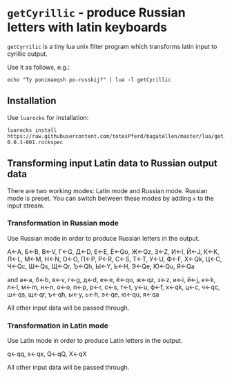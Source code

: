 # `getCyrillic` - produce Russian letters with latin keyboards

`getCyrrilic` is a tiny lua unix filter program which transforms latin input to cyrillic output.

Use it as follows, e.g.:

	echo "Ty ponimaeqsh po-russkij?" | lua -l getCyrillic


## Installation

Use `luarocks` for installation:

	luarocks install https://raw.githubusercontent.com/totesPferd/bagatellen/master/lua/get_cyrillic-0.0.1-001.rockspec


## Transforming input Latin data to Russian output data

There are two working modes: Latin mode and Russian mode.  Russian mode is preset.  You can switch between these modes by adding `x` to the input stream.


### Transformation in Russian mode

Use Russian mode in order to produce Russian letters in the output.

&#x0410;&larr;A,
&#x0411;&larr;B,
&#x0412;&larr;V,
&#x0413;&larr;G,
&#x0414;&larr;D,
&#x0415;&larr;E,
&#x0401;&larr;Qo,
&#x0416;&larr;Qz,
&#x0417;&larr;Z,
&#x0418;&larr;I,
&#x0419;&larr;J,
&#x041a;&larr;K,
&#x041b;&larr;L,
&#x041c;&larr;M,
&#x041d;&larr;N,
&#x041e;&larr;O,
&#x041f;&larr;P,
&#x0420;&larr;R,
&#x0421;&larr;S,
&#x0422;&larr;T,
&#x0423;&larr;U,
&#x0424;&larr;F,
&#x0425;&larr;Qk,
&#x0426;&larr;C,
&#x0427;&larr;Qc,
&#x0428;&larr;Qs,
&#x0429;&larr;Qr,
&#x042a;&larr;Qh,
&#x042b;&larr;Y,
&#x042c;&larr;H,
&#x042d;&larr;Qe,
&#x042e;&larr;Qu,
&#x042f;&larr;Qa

and
&#x0430;&larr;a,
&#x0431;&larr;b,
&#x0432;&larr;v,
&#x0433;&larr;g,
&#x0434;&larr;d,
&#x0435;&larr;e,
&#x0451;&larr;qo,
&#x0436;&larr;qz,
&#x0437;&larr;z,
&#x0438;&larr;i,
&#x0439;&larr;j,
&#x043a;&larr;k,
&#x043b;&larr;l,
&#x043c;&larr;m,
&#x043d;&larr;n,
&#x043e;&larr;o,
&#x043f;&larr;p,
&#x0440;&larr;r,
&#x0441;&larr;s,
&#x0442;&larr;t,
&#x0443;&larr;u,
&#x0444;&larr;f,
&#x0445;&larr;qk,
&#x0446;&larr;c,
&#x0447;&larr;qc,
&#x0448;&larr;qs,
&#x0449;&larr;qr,
&#x044a;&larr;qh,
&#x044b;&larr;y,
&#x044c;&larr;h,
&#x044d;&larr;qe,
&#x044e;&larr;qu,
&#x044f;&larr;qa

All other input data will be passed through.

### Transformation in Latin mode

Use Latin mode in order to produce Latin letters in the output.

q&larr;qq,
x&larr;qx,
Q&larr;qQ,
X&larr;qX

All other input data will be passed through.
